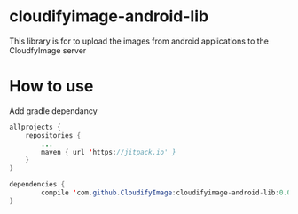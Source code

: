 # cloudifyimage-android-lib
This library is for to upload the images from android applications to the CloudfyImage server

# How to use
Add gradle dependancy

```java
allprojects {
	repositories {
		...
		maven { url 'https://jitpack.io' }
	}
}
```

```java
dependencies {
		compile 'com.github.CloudifyImage:cloudifyimage-android-lib:0.0.1'
}
```
